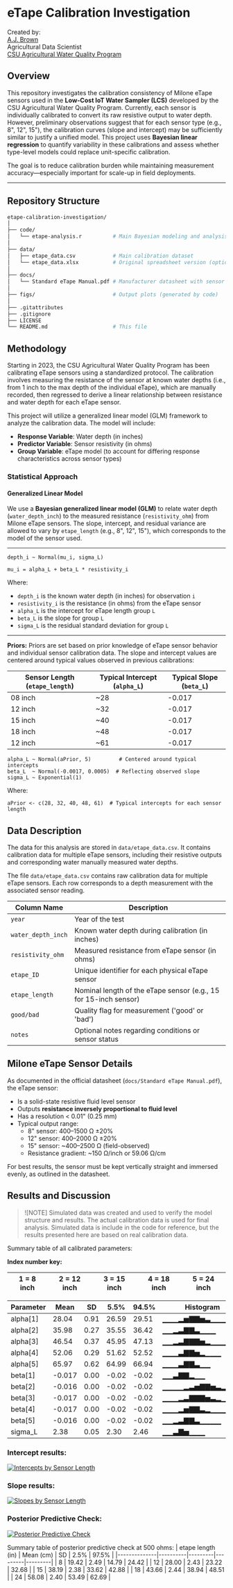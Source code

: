 # eTape Calibration Investigation
Created by: <br/>
[A.J. Brown](mailto:ansley.brown@colostate.edu)<br/>
Agricultural Data Scientist<br/>
[CSU Agricultural Water Quality Program](waterquality.colostate.edu)

## Overview

This repository investigates the calibration consistency of Milone eTape sensors used in the **Low-Cost IoT Water Sampler (LCS)** developed by the CSU Agricultural Water Quality Program. Currently, each sensor is individually calibrated to convert its raw resistive output to water depth. However, preliminary observations suggest that for each sensor type (e.g., 8", 12", 15"), the calibration curves (slope and intercept) may be sufficiently similar to justify a unified model. This project uses **Bayesian linear regression** to quantify variability in these calibrations and assess whether type-level models could replace unit-specific calibration.

The goal is to reduce calibration burden while maintaining measurement accuracy—especially important for scale-up in field deployments.

---

## Repository Structure

```bash
etape-calibration-investigation/
│
├── code/
│   └── etape-analysis.r          # Main Bayesian modeling and analysis script
│
├── data/
│   ├── etape_data.csv            # Main calibration dataset
│   └── etape_data.xlsx           # Original spreadsheet version (optional)
│
├── docs/
│   └── Standard eTape Manual.pdf # Manufacturer datasheet with sensor specs
│
├── figs/                         # Output plots (generated by code)
│
├── .gitattributes
├── .gitignore
├── LICENSE
└── README.md                     # This file
```

## Methodology
Starting in 2023, the CSU Agricultural Water Quality Program has been calibrating eTape sensors using a standardized protocol. The calibration involves measuring the resistance of the sensor at known water depths (i.e., from 1 inch to the max depth of the individual eTape), which are manually recorded, then regressed to derive a linear relationship between resistance and water depth for each eTape sensor.

This project will utilize a generalized linear model (GLM) framework to analyze the calibration data. The model will include:
- **Response Variable**: Water depth (in inches)
- **Predictor Variable**: Sensor resistivity (in ohms)
- **Group Variable**: eTape model (to account for differing response characteristics across sensor types)

### Statistical Approach

#### Generalized Linear Model

We use a **Bayesian generalized linear model (GLM)** to relate water depth (`water_depth_inch`) to the measured resistance (`resistivity_ohm`) from Milone eTape sensors. The slope, intercept, and residual variance are allowed to vary by `etape_length` (e.g., 8", 12", 15"), which corresponds to the model of the sensor used.

---


```
depth_i ~ Normal(mu_i, sigma_L)

mu_i = alpha_L + beta_L * resistivity_i
```

Where:

- `depth_i` is the known water depth (in inches) for observation `i`
- `resistivity_i` is the resistance (in ohms) from the eTape sensor
- `alpha_L` is the intercept for eTape length group `L`
- `beta_L` is the slope for group `L`
- `sigma_L` is the residual standard deviation for group `L`

---

**Priors:**
Priors are set based on prior knowledge of eTape sensor behavior and individual sensor calibration data. The slope and intercept values are centered around typical values observed in previous calibrations:

| Sensor Length (`etape_length`) | Typical Intercept (`alpha_L`) | Typical Slope (`beta_L`) |
| ------------------------------ | ----------------------------- | ------------------------ |
| 08 inch                        | \~28                          | -0.017                  |
| 12 inch                        | \~32                          | -0.017                  |
| 15 inch                        | \~40                          | -0.017                  |
| 18 inch                        | \~48                          | -0.017                  |
| 12 inch                        | \~61                          | -0.017                  |

```
alpha_L ~ Normal(aPrior, 5)         # Centered around typical intercepts
beta_L  ~ Normal(-0.0017, 0.0005)  # Reflecting observed slope
sigma_L ~ Exponential(1)
```

Where:
```
aPrior <- c(28, 32, 40, 48, 61)  # Typical intercepts for each sensor length
```

## Data Description
The data for this analysis are stored in `data/etape_data.csv`. It contains calibration data for multiple eTape sensors, including their resistive outputs and corresponding water manually measured water depths. 

The file `data/etape_data.csv` contains raw calibration data for multiple eTape sensors. Each row corresponds to a depth measurement with the associated sensor reading.

| Column Name         | Description                                                             |
|---------------------|-------------------------------------------------------------------------|
| `year`              | Year of the test                                                        |
| `water_depth_inch`  | Known water depth during calibration (in inches)                        |
| `resistivity_ohm`   | Measured resistance from eTape sensor (in ohms)                         |
| `etape_ID`          | Unique identifier for each physical eTape sensor                        |
| `etape_length`      | Nominal length of the eTape sensor (e.g., 15 for 15-inch sensor)        |
| `good/bad`          | Quality flag for measurement ('good' or 'bad')                          |
| `notes`             | Optional notes regarding conditions or sensor status                    |


## Milone eTape Sensor Details

As documented in the official datasheet (`docs/Standard eTape Manual.pdf`), the eTape sensor:

- Is a solid-state resistive fluid level sensor
- Outputs **resistance inversely proportional to fluid level**
- Has a resolution < 0.01" (0.25 mm)
- Typical output range:
  - 8" sensor: 400–1500 Ω ±20%
  - 12" sensor: 400–2000 Ω ±20%
  - 15" sensor: ~400–2500 Ω (field-observed)
  - Resistance gradient: ~150 Ω/inch or 59.06 Ω/cm

For best results, the sensor must be kept vertically straight and immersed evenly, as outlined in the datasheet.

## Results and Discussion

> ![NOTE]
> Simulated data was created and used to verify the model structure and results. The actual calibration data is used for final analysis. Simulated data is include in the code for reference, but the results presented here are based on real calibration data.

Summary table of all calibrated parameters: <br/>

**Index number key:** <br/>

| 1 = 8 inch | 2 = 12 inch | 3 = 15 inch | 4 = 18 inch | 5 = 24 inch |
|-----------|--------|-------|-------|-------|

| Parameter | Mean   | SD    | 5.5%  | 94.5% | Histogram                  |
|-----------|--------|-------|-------|-------|----------------------------|
| alpha[1]  | 28.04  | 0.91  | 26.59 | 29.51 | ▁▁▁▂▅▇▇▅▃▁▁▁▁           |
| alpha[2]  | 35.98  | 0.27  | 35.55 | 36.42 | ▁▁▂▃▇▇▃▁▁▁              |
| alpha[3]  | 46.54  | 0.37  | 45.95 | 47.13 | ▁▁▂▃▇▇▇▅▂▁▁▁            |
| alpha[4]  | 52.06  | 0.29  | 51.62 | 52.52 | ▁▁▁▃▇▇▅▂▁▁▁             |
| alpha[5]  | 65.97  | 0.62  | 64.99 | 66.94 | ▁▁▁▃▇▇▃▁▁              |
| beta[1]   | -0.017 | 0.00  | -0.02 | -0.02 | ▁▁▃▇▇▂▁▁               |
| beta[2]   | -0.016 | 0.00  | -0.02 | -0.02 | ▁▁▁▁▂▃▅▇▇▅▃▂▁▁▁        |
| beta[3]   | -0.017 | 0.00  | -0.02 | -0.02 | ▁▁▁▂▃▇▇▇▅▃▂▁▁▁         |
| beta[4]   | -0.017 | 0.00  | -0.02 | -0.02 | ▁▁▁▂▅▇▇▃▂▁▁▁           |
| beta[5]   | -0.016 | 0.00  | -0.02 | -0.02 | ▁▁▂▃▇▇▃▁▁▁▁            |
| sigma_L   | 2.38   | 0.05  | 2.30  | 2.46  | ▁▁▃▇▅▁▁▁               |


### Intercept results: <br/>
[![Intercepts by Sensor Length](figs/intercept_results_real.png)](figs/intercept_results_real.png)

### Slope results: <br/>
[![Slopes by Sensor Length](figs/slope_results_real.png)](figs/slope_results_real.png)

### Posterior Predictive Check: <br/>
[![Posterior Predictive Check](figs/500ohm_pred.png)](figs/500ohm_pred.png)

Summary table of posterior predictive check at 500 ohms:
| etape length (in) |   Mean (cm)   |   SD    |  2.5%   | 97.5%   |
|--------------|----------|---------|---------|---------|
|      8       | 19.42    | 2.49    | 14.79   | 24.42   |
|     12       | 28.00    | 2.43    | 23.22   | 32.68   |
|     15       | 38.19    | 2.38    | 33.62   | 42.88   |
|     18       | 43.66    | 2.44    | 38.94   | 48.51   |
|     24       | 58.08    | 2.40    | 53.49   | 62.69   |
